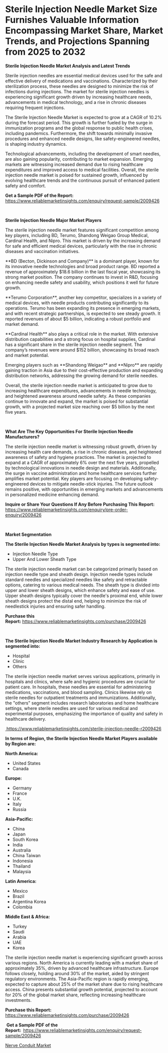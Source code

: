 <p><h1>Sterile Injection Needle Market Size Furnishes Valuable Information Encompassing Market Share, Market Trends, and Projections Spanning from 2025 to 2032</h1></p><p><strong>Sterile Injection Needle Market Analysis and Latest Trends</strong></p>
<p><p>Sterile injection needles are essential medical devices used for the safe and effective delivery of medications and vaccinations. Characterized by their sterilization process, these needles are designed to minimize the risk of infections during injections. The market for sterile injection needles is experiencing significant growth driven by increasing healthcare needs, advancements in medical technology, and a rise in chronic diseases requiring frequent injections. </p><p>The Sterile Injection Needle Market is expected to grow at a CAGR of 10.2% during the forecast period. This growth is further fueled by the surge in immunization programs and the global response to public health crises, including pandemics. Furthermore, the shift towards minimally invasive procedures and enhanced needle designs, like safety-engineered needles, is shaping industry dynamics. </p><p>Technological advancements, including the development of smart needles, are also gaining popularity, contributing to market expansion. Emerging markets are witnessing increased demand due to rising healthcare expenditures and improved access to medical facilities. Overall, the sterile injection needle market is poised for sustained growth, influenced by evolving healthcare trends and the continuous pursuit of enhanced patient safety and comfort.</p></p>
<p><strong>Get a Sample PDF of the Report:&nbsp;</strong> <a href="https://www.reliablemarketinsights.com/enquiry/request-sample/2009426?utm_campaign=2951&utm_medium=2&utm_source=Github&utm_content=ia&utm_term=04032025&utm_id=sterile-injection-needle">https://www.reliablemarketinsights.com/enquiry/request-sample/2009426</a></p>
<p>&nbsp;</p>
<p><strong>Sterile Injection Needle Major Market Players</strong></p>
<p><p>The sterile injection needle market features significant competition among key players, including BD, Terumo, Shandong Weigao Group Medical, Cardinal Health, and Nipro. This market is driven by the increasing demand for safe and efficient medical devices, particularly with the rise in chronic diseases and vaccination initiatives.</p><p>**BD (Becton, Dickinson and Company)** is a dominant player, known for its innovative needle technologies and broad product range. BD reported a revenue of approximately $18.6 billion in the last fiscal year, showcasing its strong market position. The company continues to invest in R&D, focusing on enhancing needle safety and usability, which positions it well for future growth.</p><p>**Terumo Corporation**, another key competitor, specializes in a variety of medical devices, with needle products contributing significantly to its operations. Terumo has been expanding its presence in emerging markets, and with recent strategic partnerships, is expected to see steady growth. It reported revenues of about $5 billion, indicating a robust portfolio and market demand.</p><p>**Cardinal Health** also plays a critical role in the market. With extensive distribution capabilities and a strong focus on hospital supplies, Cardinal has a significant share in the sterile injection needle segment. The company’s revenues were around $152 billion, showcasing its broad reach and market potential.</p><p>Emerging players such as **Shandong Weigao** and **Nipro** are rapidly gaining traction in Asia due to their cost-effective production and expanding distribution networks, addressing the growing demand for sterile needles.</p><p>Overall, the sterile injection needle market is anticipated to grow due to increasing healthcare expenditures, advancements in needle technology, and heightened awareness around needle safety. As these companies continue to innovate and expand, the market is poised for substantial growth, with a projected market size reaching over $5 billion by the next five years.</p></p>
<p>&nbsp;</p>
<p><strong>What Are The Key Opportunities For Sterile Injection Needle Manufacturers?</strong></p>
<p><p>The sterile injection needle market is witnessing robust growth, driven by increasing health care demands, a rise in chronic diseases, and heightened awareness of safety and hygiene practices. The market is projected to expand at a CAGR of approximately 6% over the next five years, propelled by technological innovations in needle design and materials. Additionally, the surge in vaccine administration and home healthcare services further amplifies market potential. Key players are focusing on developing safety-engineered devices to mitigate needle-stick injuries. The future outlook remains positive, with opportunities in emerging markets and advancements in personalized medicine enhancing demand.</p></p>
<p><strong>Inquire or Share Your Questions If Any Before Purchasing This Report:</strong> <a href="https://www.reliablemarketinsights.com/enquiry/pre-order-enquiry/2009426?utm_campaign=2951&utm_medium=2&utm_source=Github&utm_content=ia&utm_term=04032025&utm_id=sterile-injection-needle">https://www.reliablemarketinsights.com/enquiry/pre-order-enquiry/2009426</a></p>
<p>&nbsp;</p>
<p><strong>Market Segmentation</strong></p>
<p><strong>The Sterile Injection Needle Market Analysis by types is segmented into:</strong></p>
<p><ul><li>Injection Needle Type</li><li>Upper And Lower Sheath Type</li></ul></p>
<p><p>The sterile injection needle market can be categorized primarily based on injection needle type and sheath design. Injection needle types include standard needles and specialized needles like safety and retractable options, catering to various medical needs. The sheath type is divided into upper and lower sheath designs, which enhance safety and ease of use. Upper sheath designs typically cover the needle's proximal end, while lower sheath designs protect the distal end, helping to minimize the risk of needlestick injuries and ensuring safer handling.</p></p>
<p><strong>Purchase this Report:&nbsp;</strong><a href="https://www.reliablemarketinsights.com/purchase/2009426?utm_campaign=2951&utm_medium=2&utm_source=Github&utm_content=ia&utm_term=04032025&utm_id=sterile-injection-needle">https://www.reliablemarketinsights.com/purchase/2009426</a></p>
<p>&nbsp;</p>
<p><strong>The Sterile Injection Needle Market Industry Research by Application is segmented into:</strong></p>
<p><ul><li>Hospital</li><li>Clinic</li><li>Others</li></ul></p>
<p><p>The sterile injection needle market serves various applications, primarily in hospitals and clinics, where safe and hygienic procedures are crucial for patient care. In hospitals, these needles are essential for administering medications, vaccinations, and blood sampling. Clinics likewise rely on sterile needles for outpatient treatments and immunizations. Additionally, the "others" segment includes research laboratories and home healthcare settings, where sterile needles are used for various medical and experimental purposes, emphasizing the importance of quality and safety in healthcare delivery.</p></p>
<p><a href="https://www.reliablemarketinsights.com/sterile-injection-needle-r2009426?utm_campaign=2951&utm_medium=2&utm_source=Github&utm_content=ia&utm_term=04032025&utm_id=sterile-injection-needle">&nbsp;https://www.reliablemarketinsights.com/sterile-injection-needle-r2009426</a></p>
<p><strong>In terms of Region, the Sterile Injection Needle Market Players available by Region are:</strong></p>
<p>
    <p> <strong> North America: </strong>
        <ul>
            <li>United States</li>
            <li>Canada</li>
        </ul>
        </p> 
    <p> <strong> Europe: </strong>
        <ul>
            <li>Germany</li>
            <li>France</li>
            <li>U.K.</li>
            <li>Italy</li>
            <li>Russia</li>
        </ul>
        </p> 
    <p> <strong> Asia-Pacific: </strong>
        <ul>
            <li>China</li>
            <li>Japan</li>
            <li>South Korea</li>
            <li>India</li>
            <li>Australia</li>
            <li>China Taiwan</li>
            <li>Indonesia</li>
            <li>Thailand</li>
            <li>Malaysia</li>
        </ul>
        </p> 
    <p> <strong> Latin America: </strong>
        <ul>
            <li>Mexico</li>
            <li>Brazil</li>
            <li>Argentina Korea</li>
            <li>Colombia</li>
        </ul>
        </p> 
    <p> <strong> Middle East & Africa: </strong>
        <ul>
            <li>Turkey</li>
            <li>Saudi</li>
            <li>Arabia</li>
            <li>UAE</li>
            <li>Korea</li>
        </ul>
    </p>
    </p>
<p><p>The sterile injection needle market is experiencing significant growth across various regions. North America is currently leading with a market share of approximately 35%, driven by advanced healthcare infrastructure. Europe follows closely, holding around 30% of the market, aided by stringent regulatory environments. The Asia-Pacific region is rapidly emerging, expected to capture about 25% of the market share due to rising healthcare access. China presents substantial growth potential, projected to account for 20% of the global market share, reflecting increasing healthcare investments.</p></p>
<p><strong>Purchase this Report: </strong><a href="https://www.reliablemarketinsights.com/purchase/2009426?utm_campaign=2951&utm_medium=2&utm_source=Github&utm_content=ia&utm_term=04032025&utm_id=sterile-injection-needle">https://www.reliablemarketinsights.com/purchase/2009426</a></p>
<p>&nbsp;<strong>Get a Sample PDF of the Report:&nbsp;&nbsp;</strong><a href="https://www.reliablemarketinsights.com/enquiry/request-sample/2009426?utm_campaign=2951&utm_medium=2&utm_source=Github&utm_content=ia&utm_term=04032025&utm_id=sterile-injection-needle">https://www.reliablemarketinsights.com/enquiry/request-sample/2009426</a></p>
<p><strong></strong></p>
<p><p><a href="https://github.com/zitanebeibit9/Market-Research-Report-List-1/blob/main/nerve-conduit-market.md?utm_campaign=2951&utm_medium=2&utm_source=Github&utm_content=ia&utm_term=04032025&utm_id=sterile-injection-needle">Nerve Conduit Market</a></p></p>